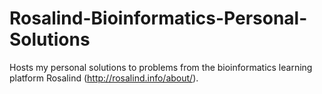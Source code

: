 # Rosalind-Bioinformatics-Personal-Solutions
Hosts my personal solutions to problems from the bioinformatics learning platform Rosalind (http://rosalind.info/about/).
